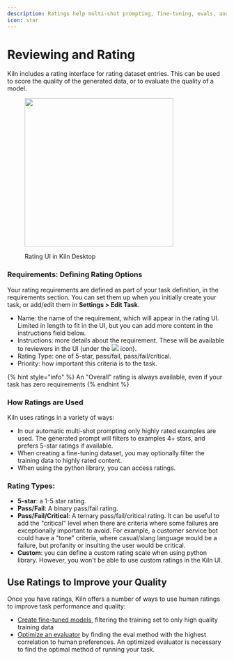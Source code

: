 ```yaml
---
description: Ratings help multi-shot prompting, fine-tuning, evals, and more
icon: star
---
```


# Reviewing and Rating

Kiln includes a rating interface for rating dataset entries. This can be used to score the quality of the generated data, or to evaluate the quality of a model.

<figure><img src="../.gitbook/assets/Screenshot 2025-01-05 at 12.12.38 PM (1).png" alt="" width="341"><figcaption><p>Rating UI in Kiln Desktop</p></figcaption></figure>

### Requirements: Defining Rating Options

Your rating requirements are defined as part of your task definition, in the requirements section. You can set them up when you initially create your task, or add/edit them in **Settings > Edit Task**.

* Name: the name of the requirement, which will appear in the rating UI. Limited in length to fit in the UI, but you can add more content in the instructions field below.
* Instructions: more details about the requirement. These will be available to reviewers in the UI (under the ![](<../.gitbook/assets/Screenshot 2025-01-05 at 12.18.52 PM (1).png>) icon).
* Rating Type: one of 5-star, pass/fail, pass/fail/critical.
* Priority: how important this criteria is to the task.

{% hint style="info" %}
An "Overall" rating is always available, even if your task has zero requirements
{% endhint %}

### How Ratings are Used

Kiln uses ratings in a variety of ways:

* In our automatic multi-shot prompting only highly rated examples are used. The generated prompt will filters to examples 4+ stars, and prefers 5-star ratings if available.
* When creating a fine-tuning dataset, you may optionally filter the training data to highly rated content.
* When using the python library, you can access ratings.

### Rating Types:

* **5-star**: a 1-5 star rating.
* **Pass/Fail**: A binary pass/fail rating.
* **Pass/Fail/Critical**: A ternary pass/fail/critical rating. It can be useful to add the "critical" level when there are criteria where some failures are exceptionally important to avoid. For example, a customer service bot could have a "tone" criteria, where casual/slang language would be a failure, but profanity or insulting the user would be critical.
* **Custom**: you can define a custom rating scale when using python library. However, you won't be able to use custom ratings in the Kiln UI.

## Use Ratings to Improve your Quality

Once you have ratings, Kiln offers a number of ways to use human ratings to improve task performance and quality:

* [Create fine-tuned models](fine-tuning-guide.md), filtering the training set to only high quality training data
* [Optimize an evaluator](evaluations.md#finding-the-ideal-eval-method) by finding the eval method with the highest correlation to human preferences. An optimized evaluator is necessary to find the optimal method of running your task.
